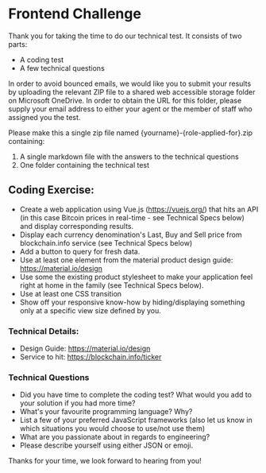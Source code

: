 # Frontend Challenge

Thank you for taking the time to do our technical test. It consists of two parts:

* A coding test
* A few technical questions

In order to avoid bounced emails, we would like you to submit your results by uploading the relevant ZIP file to a shared web accessible storage folder on Microsoft OneDrive. In order to obtain the URL for this folder, please supply your email address to either your agent or the member of staff who assigned you the test.

Please make this a single zip file named {yourname}-{role-applied-for}.zip containing:

1. A single markdown file with the answers to the technical questions
2. One folder containing the technical test

## Coding Exercise:
* Create a web application using Vue.js (https://vuejs.org/) that hits an API (in this case Bitcoin prices in real-time - see Technical Specs below) and display corresponding results.
* Display each currency denomination's Last, Buy and Sell price from blockchain.info service (see Technical Specs below)
* Add a button to query for fresh data.
* Use at least one element from the material product design guide: https://material.io/design
* Use some the existing product stylesheet to make your application feel right at home in the family (see Technical Specs below).
* Use at least one CSS transition
* Show off your responsive know-how by hiding/displaying something only at a specific view size defined by you.
 
### Technical Details: 
* Design Guide: https://material.io/design
* Service to hit: https://blockchain.info/ticker

### Technical Questions
 
* Did you have time to complete the coding test? What would you add to your solution if you had more time?
* What's your favourite programming language? Why?
* List a few of your preferred JavaScript frameworks (also let us know in which situations you would choose to use/not use them)
* What are you passionate about in regards to engineering?
* Please describe yourself using either JSON or emoji.
 

Thanks for your time, we look forward to hearing from you!
